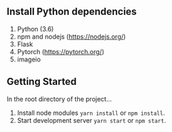 ﻿## Install Python dependencies

1. Python (3.6)
2. npm and nodejs (https://nodejs.org/)
3. Flask
4. Pytorch (https://pytorch.org/)
5. imageio


## Getting Started

In the root directory of the project...

1. Install node modules `yarn install` or `npm install`.
2. Start development server `yarn start` or `npm start`.